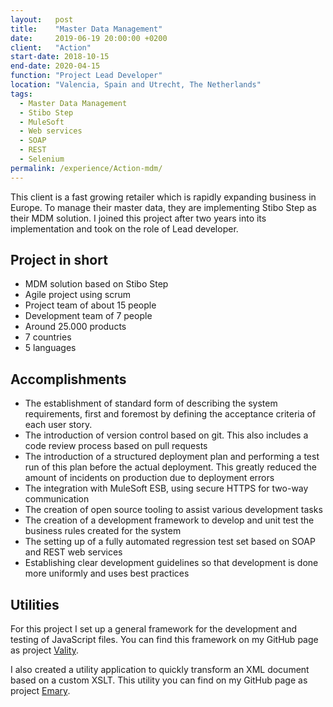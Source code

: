 ```yaml
---
layout:   post
title:    "Master Data Management"
date:     2019-06-19 20:00:00 +0200
client:   "Action"
start-date: 2018-10-15
end-date: 2020-04-15
function: "Project Lead Developer"
location: "Valencia, Spain and Utrecht, The Netherlands"
tags:
  - Master Data Management
  - Stibo Step
  - MuleSoft
  - Web services
  - SOAP
  - REST
  - Selenium
permalink: /experience/Action-mdm/
---
```

This client is a fast growing retailer which is rapidly expanding business in Europe. To manage their master data, they are implementing Stibo Step as their MDM solution. I joined this project after two years into its implementation and took on the role of Lead developer.

## Project in short
- MDM solution based on Stibo Step
- Agile project using scrum
- Project team of about 15 people
- Development team of 7 people
- Around 25.000 products
- 7 countries
- 5 languages

## Accomplishments
- The establishment of standard form of describing the system requirements, first and foremost by defining the acceptance criteria of each user story.
- The introduction of version control based on git. This also includes a code review process based on pull requests
- The introduction of a structured deployment plan and performing a test run of this plan before the actual deployment. This greatly reduced the amount of incidents on production due to deployment errors
- The integration with MuleSoft ESB, using secure HTTPS for two-way communication
- The creation of open source tooling to assist various development tasks
- The creation of a development framework to develop and unit test the business rules created for the system
- The setting up of a fully automated regression test set based on SOAP and REST
web services
- Establishing clear development guidelines so that development is done more uniformly and uses best practices

## Utilities
For this project I set up a general framework for the development and testing of JavaScript files. You can find this framework on my GitHub page as project [Vality][vality].

I also created a utility application to quickly transform an XML document based on a custom XSLT. This utility you can find on my GitHub page as project [Emary][emary].

[emary]: https://github.com/pbrandwijk/emary
[vality]: https://github.com/pbrandwijk/vality
